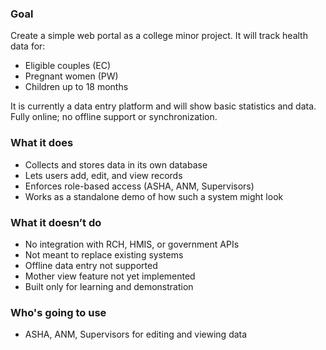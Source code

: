 ### Goal

Create a simple web portal as a college minor project.
It will track health data for:

* Eligible couples (EC)
* Pregnant women (PW)
* Children up to 18 months

It is currently a data entry platform and will show basic statistics and data.
Fully online; no offline support or synchronization.

### What it does

* Collects and stores data in its own database
* Lets users add, edit, and view records
* Enforces role-based access (ASHA, ANM, Supervisors)
* Works as a standalone demo of how such a system might look

### What it doesn’t do

* No integration with RCH, HMIS, or government APIs
* Not meant to replace existing systems
* Offline data entry not supported
* Mother view feature not yet implemented
* Built only for learning and demonstration

### Who's going to use

* ASHA, ANM, Supervisors for editing and viewing data
